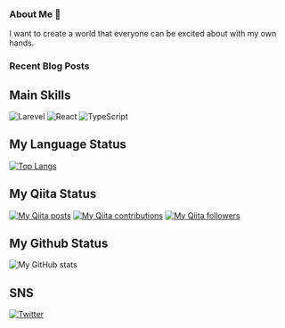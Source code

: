 ### About Me 👋

I want to create a world that everyone can be excited about with my own hands.

### Recent Blog Posts

<!-- feed start -->
<!-- feed end -->

## Main Skills

![Larevel](https://www.vectorlogo.zone/logos/laravel/laravel-icon.svg)
![React](https://www.vectorlogo.zone/logos/reactjs/reactjs-icon.svg)
![TypeScript](https://www.vectorlogo.zone/logos/typescriptlang/typescriptlang-icon.svg)

## My Language Status

[![Top Langs](https://github-readme-stats.vercel.app/api/top-langs/?username=yuyaamano23&layout=compact)](https://github.com/yuyaamano23)

## My Qiita Status

[![My Qiita posts](https://qiita-badge.apiapi.app/s/Yuya2218/posts.svg)](http://qiita.com/Yuya2218)
[![My Qiita contributions](https://qiita-badge.apiapi.app/s/Yuya2218/contributions.svg)](http://qiita.com/Yuya2218)
[![My Qiita followers](https://qiita-badge.apiapi.app/s/Yuya2218/followers.svg)](http://qiita.com/Yuya2218)

## My Github Status

![My GitHub stats](https://github-readme-stats.vercel.app/api?username=yuyaamano23&show_icons=true&theme=radical)

## SNS

[![Twitter](https://www.vectorlogo.zone/logos/twitter/twitter-ar21.svg)](https://twitter.com/Yuya2218)
